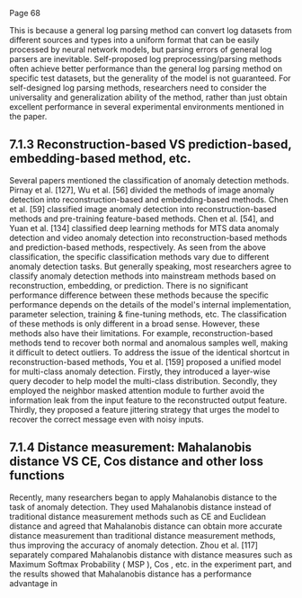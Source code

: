 Page 68

This is because a general log parsing method can convert log datasets from different sources and types into a uniform format that can be easily processed by neural network models, but parsing errors of general log parsers are inevitable. Self-proposed log preprocessing/parsing methods often achieve better performance than the general log parsing method on specific test datasets, but the generality of the model is not guaranteed. For self-designed log parsing methods, researchers need to consider the universality and generalization ability of the method, rather than just obtain excellent performance in several experimental environments mentioned in the paper.

## 7.1.3 Reconstruction-based VS prediction-based, embedding-based method, etc.

Several papers mentioned the classification of anomaly detection methods. Pirnay et al. [127], Wu et al. [56] divided the methods of image anomaly detection into reconstruction-based and embedding-based methods. Chen et al. [59] classified image anomaly detection into reconstruction-based methods and pre-training feature-based methods. Chen et al. [54], and Yuan et al. [134] classified deep learning methods for MTS data anomaly detection and video anomaly detection into reconstruction-based methods and prediction-based methods, respectively. As seen from the above classification, the specific classification methods vary due to different anomaly detection tasks. But generally speaking, most researchers agree to classify anomaly detection methods into mainstream methods based on reconstruction, embedding, or prediction. There is no significant performance difference between these methods because the specific performance depends on the details of the model's internal implementation, parameter selection, training & fine-tuning methods, etc. The classification of these methods is only different in a broad sense. However, these methods also have their limitations. For example, reconstruction-based methods tend to recover both normal and anomalous samples well, making it difficult to detect outliers. To address the issue of the identical shortcut in reconstruction-based methods, You et al. [159] proposed a unified model for multi-class anomaly detection. Firstly, they introduced a layer-wise query decoder to help model the multi-class distribution. Secondly, they employed the neighbor masked attention module to further avoid the information leak from the input feature to the reconstructed output feature. Thirdly, they proposed a feature jittering strategy that urges the model to recover the correct message even with noisy inputs.

## 7.1.4 Distance measurement: Mahalanobis distance VS CE, Cos distance and other loss functions

Recently, many researchers began to apply Mahalanobis distance to the task of anomaly detection. They used Mahalanobis distance instead of traditional distance measurement methods such as CE and Euclidean distance and agreed that Mahalanobis distance can obtain more accurate distance measurement than traditional distance measurement methods, thus improving the accuracy of anomaly detection. Zhou et al. [117] separately compared Mahalanobis distance with distance measures such as Maximum Softmax Probability ( MSP ), Cos , etc. in the experiment part, and the results showed that Mahalanobis distance has a performance advantage in